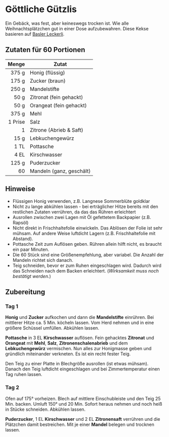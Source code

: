 # Göttliche Gützlis

Ein Gebäck, was fest, aber keineswegs trocken ist. Wie alle Weihnachtsplätzchen gut in einer Dose aufzubewahren. Diese Kekse basieren auf [Basler Leckerli](https://www.kochbar.de/rezept/513025/Basler-Leckerli.html).

## Zutaten für 60 Portionen

|   Menge | Zutat                    |
|--------:|--------------------------|
|   375 g | Honig (flüssig)          |
|   175 g | Zucker (braun)           |
|   250 g | Mandelstifte             |
|    50 g | Zitronat (fein gehackt)  |
|    50 g | Orangeat (fein gehackt)  |
|   375 g | Mehl                     |
| 1 Prise | Salz                     |
|       1 | Zitrone (Abrieb & Saft)  |
|    15 g | Lebkuchengewürz          |
|    1 TL | Pottasche                |
|    4 EL | Kirschwasser             |
|   125 g | Puderzucker              |
|      60 | Mandeln (ganz, geschält) |


## Hinweise

* Flüssigen Honig verwenden, z.B. Langnese Sommerblüte goldklar
* Nicht zu lange abkühlen lassen - bei erträglicher Hitze bereits mit den restlichen Zutaten verrühren, da das das Rühren erleichtert
* Ausrollen zwischen zwei Lagen mit Öl gefettetem Backpapier (z.B. Rapsöl)
* Nicht direkt in Frischhaltefolie einwickeln. Das Ablösen der Folie ist sehr mühsam. Auf andere Weise luftdicht Lagern (z.B. Frischhaltefolie mit Abstand).
* Pottasche Zeit zum Auflösen geben. Rühren allein hilft nicht, es braucht ein paar Minuten.
* Die 60 Stück sind eine Größenempfehlung, aber variabel. Die Anzahl der Mandeln richtet sich danach.
* Teig schneiden, bevor er zum Ruhen eingeschlagen wird. Dadurch wird das Schneiden nach dem Backen erleichtert. (*Wirksamkeit muss noch bestätigt werden.*)


## Zubereitung

### Tag 1

**Honig** und **Zucker** aufkochen und dann die **Mandelstifte** einrühren. Bei mittlerer Hitze ca. 5 Min. köcheln lassen. Vom Herd nehmen und in eine größere Schüssel umfüllen. Abkühlen lassen.

**Pottasche** in 3 EL **Kirschwasser** auflösen. Fein gehacktes **Zitronat** und **Orangeat** mit **Mehl**, **Salz**, **Zitronenschalenabrieb** und dem **Lebkuchengewürz** vermischen. Nun alles zur Honigmasse geben und gründlich miteinander verkneten. Es ist ein recht fester Teig.

Den Teig zu einer Platte in Blechgröße ausrollen (ist etwas mühsam). Danach den Teig luftdicht eingeschlagen und bei Zimmertemperatur einen Tag ruhen lassen.

### Tag 2

Ofen auf 175° vorheizen. Blech auf mittlere Einschubleiste und den Teig 25 Min. backen. Umluft 150° und 20 Min. Sofort heraus nehmen und noch heiß in Stücke schneiden. Abkühlen lassen.

**Puderzucker**, 1 EL **Kirschwasser** und 2 EL **Zitronensaft** verrühren und die Plätzchen damit bestreichen. Mit je einer **Mandel** belegen und trocknen lassen.

